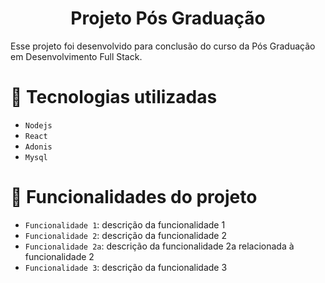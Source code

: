 <h1 align="center"> Projeto Pós Graduação </h1>
Esse projeto foi desenvolvido para conclusão do curso da Pós Graduação em Desenvolvimento Full Stack.


# :hammer: Tecnologias utilizadas
- `Nodejs`
- `React`
- `Adonis`
- `Mysql`

# :hammer: Funcionalidades do projeto
- `Funcionalidade 1`: descrição da funcionalidade 1
- `Funcionalidade 2`: descrição da funcionalidade 2
- `Funcionalidade 2a`: descrição da funcionalidade 2a relacionada à funcionalidade 2
- `Funcionalidade 3`: descrição da funcionalidade 3
